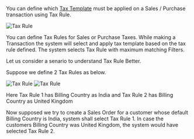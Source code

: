 <!-- add-breadcrumbs -->
You can define which [Tax Template]({{docs_base_url}}/user/manual/en/setting-up/setting-up-taxes.html) must be applied on a Sales / Purchase transaction using Tax Rule.

<img class="screenshot" alt="Tax Rule" src="{{docs_base_url}}/assets/img/accounts/tax-rule.png">

You can define Tax Rules for Sales or Purchase Taxes. 
While making a Transaction the system will select and apply tax template based on the tax rule defined.
The system selects Tax Rule with maximum matching Filters.

Let us consider a senario to understand Tax Rule Better.

Suppose we define 2 Tax Rules as below.

<img class="screenshot" alt="Tax Rule" src="{{docs_base_url}}/assets/img/accounts/tax-rule-1.png">

<img class="screenshot" alt="Tax Rule" src="{{docs_base_url}}/assets/img/accounts/tax-rule-2.png">

Here Tax Rule 1 has Billing Country as India and Tax Rule 2 has Billing Country as United Kingdom

Now supposed we try to create a Sales Order for a customer whose default Billing Country is India, system shall select Tax Rule 1.
In case the customers Billing Country was United Kingdom, the system would have selected Tax Rule 2.


